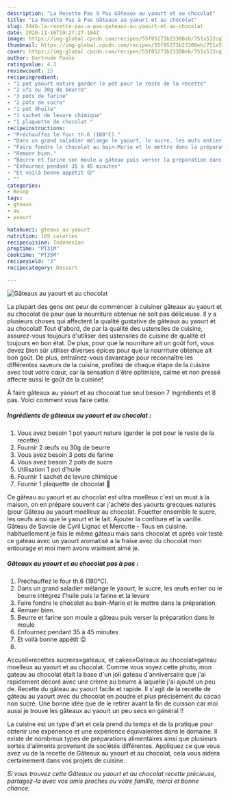 ```yaml
---
description: "La Recette Pas à Pas Gâteaux au yaourt et au chocolat"
title: "La Recette Pas à Pas Gâteaux au yaourt et au chocolat"
slug: 3446-la-recette-pas-a-pas-gateaux-au-yaourt-et-au-chocolat
date: 2020-11-16T19:27:27.184Z
image: https://img-global.cpcdn.com/recipes/55f95273b23308eb/751x532cq70/gateaux-au-yaourt-et-au-chocolat-photo-principale-de-la-recette.jpg
thumbnail: https://img-global.cpcdn.com/recipes/55f95273b23308eb/751x532cq70/gateaux-au-yaourt-et-au-chocolat-photo-principale-de-la-recette.jpg
cover: https://img-global.cpcdn.com/recipes/55f95273b23308eb/751x532cq70/gateaux-au-yaourt-et-au-chocolat-photo-principale-de-la-recette.jpg
author: Gertrude Poole
ratingvalue: 4.3
reviewcount: 15
recipeingredient:
- "1 pot yaourt nature garder le pot pour le reste de la recette"
- "2 ufs ou 30g de beurre"
- "3 pots de farine"
- "2 pots de sucre"
- "1 pot dhuile"
- "1 sachet de levure chimique"
- "1 plaquette de chocolat "
recipeinstructions:
- "Préchauffez le four th.6 (180°C)."
- "Dans un grand saladier mélange le yaourt, le sucre, les œufs entier ou le beurre intégrez l’huile puis la farine et la levure"
- "Faire fondre le chocolat au bain-Marie et le mettre dans la préparation."
- "Remuer bien."
- "Beurre et farine son moule a gâteau puis verser la préparation dans le moule"
- "Enfournez pendant 35 à 45 minutes"
- "Et voilà bonne appétit 😜"
- ""
categories:
- Resep
tags:
- gteaux
- au
- yaourt

katakunci: gteaux au yaourt 
nutrition: 169 calories
recipecuisine: Indonesian
preptime: "PT31M"
cooktime: "PT35M"
recipeyield: "3"
recipecategory: Dessert

---
```



![Gâteaux au yaourt et au chocolat](https://img-global.cpcdn.com/recipes/55f95273b23308eb/751x532cq70/gateaux-au-yaourt-et-au-chocolat-photo-principale-de-la-recette.jpg)

La plupart des gens ont peur de commencer à cuisiner gâteaux au yaourt et au chocolat de peur que la nourriture obtenue ne soit pas délicieuse. Il y a plusieurs choses qui affectent la qualité gustative de gâteaux au yaourt et au chocolat! Tout d'abord, de par la qualité des ustensiles de cuisine, assurez-vous toujours d'utiliser des ustensiles de cuisine de qualité et toujours en bon état. De plus, pour que la nourriture ait un goût fort, vous devez bien sûr utiliser diverses épices pour que la nourriture obtenue ait bon goût. De plus, entraînez-vous davantage pour reconnaître les différentes saveurs de la cuisine, profitez de chaque étape de la cuisine avec tout votre cœur, car la sensation d'être optimiste, calme et non pressé affecte aussi le goût de la cuisine!

<!--inarticleads1-->

À faire gâteaux au yaourt et au chocolat tue seul besion 7 Ingrédients et 8 pas. Voici comment vous faire cette.

##### Ingrédients de gâteaux au yaourt et au chocolat :

1. Vous avez besoin 1 pot yaourt nature (garder le pot pour le reste de la recette)
1. Fournir 2 œufs ou 30g de beurre
1. Vous avez besoin 3 pots de farine
1. Vous avez besoin 2 pots de sucre
1. Utilisation 1 pot d’huile
1. Fournir 1 sachet de levure chimique
1. Fournir 1 plaquette de chocolat 🍫


Ce gâteau au yaourt et au chocolat est ultra moelleux c&#39;est un must à la maison, on en prépare souvent car j&#39;achète des yaourts grecques natures (pour Gâteau au yaourt moelleux au chocolat. Fouetter ensemble le sucre, les oeufs ainsi que le yaourt et le lait. Ajouter la confiture et la vanille. Gâteau de Savoie de Cyril Lignac et Mercotte - Tous en cuisine. habituellement je fais le même gâteau mais sans chocolat et après voir testé ce gateau avec un yaourt aromatisé a la fraise avec du chocolat mon entourage et moi mem avons vraiment aimé je. 

<!--inarticleads2-->

##### Gâteaux au yaourt et au chocolat pas à pas :

1. Préchauffez le four th.6 (180°C).
1. Dans un grand saladier mélange le yaourt, le sucre, les œufs entier ou le beurre intégrez l’huile puis la farine et la levure
1. Faire fondre le chocolat au bain-Marie et le mettre dans la préparation.
1. Remuer bien.
1. Beurre et farine son moule a gâteau puis verser la préparation dans le moule
1. Enfournez pendant 35 à 45 minutes
1. Et voilà bonne appétit 😜
1. 


Accueil»recettes sucrees»gateaux, et cakes»Gateaux au chocolat»gateau moelleux au yaourt et au chocolat. Comme vous voyez cette photo, mon gateau au chocolat était la base d&#39;un joli gateau d&#39;anniversaire que j&#39;ai rapidement décoré avec une crème au beurre à laquelle j&#39;ai ajouté un peu de. Recette du gâteau au yaourt facile et rapide. Il s&#39;agit de la recette de gâteau au yaourt avec du chocolat en poudre et plus précisément du cacao non sucré. Une bonne idée que de le retirer avant la fin de cuisson car moi aussi je trouve les gâteaux au yaourt un peu secs en général !! 

<!--inarticleads1-->

<p>
La cuisine est un type d'art et cela prend du temps et de la pratique pour obtenir une expérience et une expérience équivalentes dans le domaine. Il existe de nombreux types de préparations alimentaires ainsi que plusieurs sortes d'aliments provenant de sociétés différentes. Appliquez ce que vous avez vu de la recette de Gâteaux au yaourt et au chocolat, cela vous aidera certainement dans vos projets de cuisine.
</p>

<p>
<i>Si vous trouvez cette Gâteaux au yaourt et au chocolat recette précieuse, partagez-la avec vos amis proches ou votre famille, merci et bonne chance.</i>
</p>
